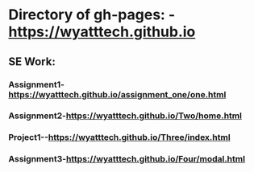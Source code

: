 # Directory of gh-pages: -https://wyatttech.github.io

## SE Work: 

### Assignment1-https://wyatttech.github.io/assignment_one/one.html

###  Assignment2-https://wyatttech.github.io/Two/home.html

### Project1--https://wyatttech.github.io/Three/index.html

### Assignment3-https://wyatttech.github.io/Four/modal.html
